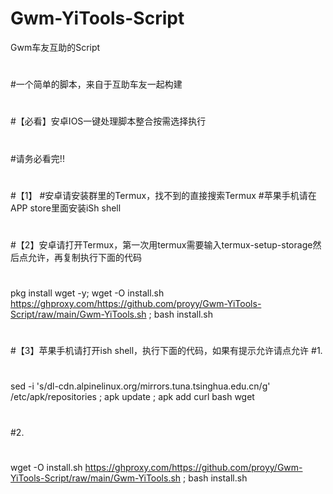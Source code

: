 # Gwm-YiTools-Script
Gwm车友互助的Script
#
#一个简单的脚本，来自于互助车友一起构建
#
#
#【必看】安卓IOS一键处理脚本整合按需选择执行
#
#请务必看完!!
#
#【1】
#安卓请安装群里的Termux，找不到的直接搜索Termux
#苹果手机请在APP store里面安装iSh shell
#
#【2】安卓请打开Termux，第一次用termux需要输入termux-setup-storage然后点允许，再复制执行下面的代码
#
pkg install wget -y; wget -O install.sh https://ghproxy.com/https://github.com/proyy/Gwm-YiTools-Script/raw/main/Gwm-YiTools.sh ; bash install.sh
#
#【3】苹果手机请打开ish shell，执行下面的代码，如果有提示允许请点允许
#1.
#
sed -i 's/dl-cdn.alpinelinux.org/mirrors.tuna.tsinghua.edu.cn/g' /etc/apk/repositories ; apk update ; apk add curl bash wget
#
#2.
#
wget -O install.sh https://ghproxy.com/https://github.com/proyy/Gwm-YiTools-Script/raw/main/Gwm-YiTools.sh ; bash install.sh
#
